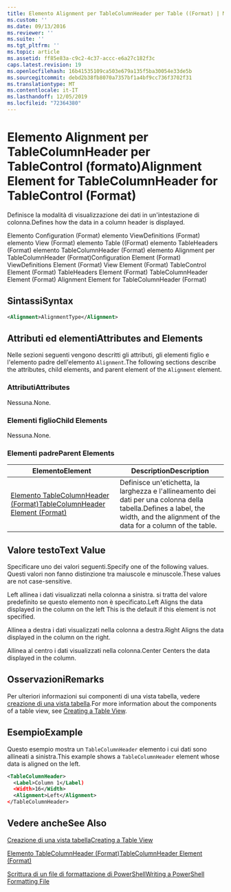 ```yaml
---
title: Elemento Alignment per TableColumnHeader per Table ((Format) | Microsoft Docs
ms.custom: ''
ms.date: 09/13/2016
ms.reviewer: ''
ms.suite: ''
ms.tgt_pltfrm: ''
ms.topic: article
ms.assetid: ff85e83a-c9c2-4c37-accc-e6a27c182f3c
caps.latest.revision: 19
ms.openlocfilehash: 16b41535109ca503e679a135f5ba30054e33de5b
ms.sourcegitcommit: debd2b38fb8070a7357bf1a4bf9cc736f3702f31
ms.translationtype: MT
ms.contentlocale: it-IT
ms.lasthandoff: 12/05/2019
ms.locfileid: "72364380"
---
```

# <a name="alignment-element-for-tablecolumnheader-for-tablecontrol-format"></a><span data-ttu-id="84fc6-102">Elemento Alignment per TableColumnHeader per TableControl (formato)</span><span class="sxs-lookup"><span data-stu-id="84fc6-102">Alignment Element for TableColumnHeader for TableControl (Format)</span></span>

<span data-ttu-id="84fc6-103">Definisce la modalità di visualizzazione dei dati in un'intestazione di colonna.</span><span class="sxs-lookup"><span data-stu-id="84fc6-103">Defines how the data in a column header is displayed.</span></span>

<span data-ttu-id="84fc6-104">Elemento Configuration (Format) elemento ViewDefinitions (Format) elemento View (Format) elemento Table ((Format) elemento TableHeaders (Format) elemento TableColumnHeader (Format) elemento Alignment per TableColumnHeader (Format)</span><span class="sxs-lookup"><span data-stu-id="84fc6-104">Configuration Element (Format) ViewDefinitions Element (Format) View Element (Format) TableControl Element (Format) TableHeaders Element (Format) TableColumnHeader Element (Format) Alignment Element for TableColumnHeader (Format)</span></span>

## <a name="syntax"></a><span data-ttu-id="84fc6-105">Sintassi</span><span class="sxs-lookup"><span data-stu-id="84fc6-105">Syntax</span></span>

```xml
<Alignment>AlignmentType</Alignment>
```

## <a name="attributes-and-elements"></a><span data-ttu-id="84fc6-106">Attributi ed elementi</span><span class="sxs-lookup"><span data-stu-id="84fc6-106">Attributes and Elements</span></span>

<span data-ttu-id="84fc6-107">Nelle sezioni seguenti vengono descritti gli attributi, gli elementi figlio e l'elemento padre dell'elemento `Alignment`.</span><span class="sxs-lookup"><span data-stu-id="84fc6-107">The following sections describe the attributes, child elements, and parent element of the `Alignment` element.</span></span>

### <a name="attributes"></a><span data-ttu-id="84fc6-108">Attributi</span><span class="sxs-lookup"><span data-stu-id="84fc6-108">Attributes</span></span>

<span data-ttu-id="84fc6-109">Nessuna.</span><span class="sxs-lookup"><span data-stu-id="84fc6-109">None.</span></span>

### <a name="child-elements"></a><span data-ttu-id="84fc6-110">Elementi figlio</span><span class="sxs-lookup"><span data-stu-id="84fc6-110">Child Elements</span></span>

<span data-ttu-id="84fc6-111">Nessuna.</span><span class="sxs-lookup"><span data-stu-id="84fc6-111">None.</span></span>

### <a name="parent-elements"></a><span data-ttu-id="84fc6-112">Elementi padre</span><span class="sxs-lookup"><span data-stu-id="84fc6-112">Parent Elements</span></span>

|<span data-ttu-id="84fc6-113">Elemento</span><span class="sxs-lookup"><span data-stu-id="84fc6-113">Element</span></span>|<span data-ttu-id="84fc6-114">Description</span><span class="sxs-lookup"><span data-stu-id="84fc6-114">Description</span></span>|
|-------------|-----------------|
|[<span data-ttu-id="84fc6-115">Elemento TableColumnHeader (Format)</span><span class="sxs-lookup"><span data-stu-id="84fc6-115">TableColumnHeader Element (Format)</span></span>](./tablecolumnheader-element-format.md)|<span data-ttu-id="84fc6-116">Definisce un'etichetta, la larghezza e l'allineamento dei dati per una colonna della tabella.</span><span class="sxs-lookup"><span data-stu-id="84fc6-116">Defines a label, the width, and the alignment of the data for a column of the table.</span></span>|

## <a name="text-value"></a><span data-ttu-id="84fc6-117">Valore testo</span><span class="sxs-lookup"><span data-stu-id="84fc6-117">Text Value</span></span>

<span data-ttu-id="84fc6-118">Specificare uno dei valori seguenti.</span><span class="sxs-lookup"><span data-stu-id="84fc6-118">Specify one of the following values.</span></span> <span data-ttu-id="84fc6-119">Questi valori non fanno distinzione tra maiuscole e minuscole.</span><span class="sxs-lookup"><span data-stu-id="84fc6-119">These values are not case-sensitive.</span></span>

<span data-ttu-id="84fc6-120">Left allinea i dati visualizzati nella colonna a sinistra. si tratta del valore predefinito se questo elemento non è specificato.</span><span class="sxs-lookup"><span data-stu-id="84fc6-120">Left Aligns the data displayed in the column on the left This is the default if this element is not specified.</span></span>

<span data-ttu-id="84fc6-121">Allinea a destra i dati visualizzati nella colonna a destra.</span><span class="sxs-lookup"><span data-stu-id="84fc6-121">Right Aligns the data displayed in the column on the right.</span></span>

<span data-ttu-id="84fc6-122">Allinea al centro i dati visualizzati nella colonna.</span><span class="sxs-lookup"><span data-stu-id="84fc6-122">Center Centers the data displayed in the column.</span></span>

## <a name="remarks"></a><span data-ttu-id="84fc6-123">Osservazioni</span><span class="sxs-lookup"><span data-stu-id="84fc6-123">Remarks</span></span>

<span data-ttu-id="84fc6-124">Per ulteriori informazioni sui componenti di una vista tabella, vedere [creazione di una vista tabella](./creating-a-table-view.md).</span><span class="sxs-lookup"><span data-stu-id="84fc6-124">For more information about the components of a table view, see [Creating a Table View](./creating-a-table-view.md).</span></span>

## <a name="example"></a><span data-ttu-id="84fc6-125">Esempio</span><span class="sxs-lookup"><span data-stu-id="84fc6-125">Example</span></span>

<span data-ttu-id="84fc6-126">Questo esempio mostra un `TableColumnHeader` elemento i cui dati sono allineati a sinistra.</span><span class="sxs-lookup"><span data-stu-id="84fc6-126">This example shows a `TableColumnHeader` element whose data is aligned on the left.</span></span>

```xml
<TableColumnHeader>
  <Label>Column 1</Label)
  <Width>16</Width>
  <Alignment>Left</Alignment>
</TableColumnHeader>
```

## <a name="see-also"></a><span data-ttu-id="84fc6-127">Vedere anche</span><span class="sxs-lookup"><span data-stu-id="84fc6-127">See Also</span></span>

[<span data-ttu-id="84fc6-128">Creazione di una vista tabella</span><span class="sxs-lookup"><span data-stu-id="84fc6-128">Creating a Table View</span></span>](./creating-a-table-view.md)

[<span data-ttu-id="84fc6-129">Elemento TableColumnHeader (Format)</span><span class="sxs-lookup"><span data-stu-id="84fc6-129">TableColumnHeader Element (Format)</span></span>](./tablecolumnheader-element-format.md)

[<span data-ttu-id="84fc6-130">Scrittura di un file di formattazione di PowerShell</span><span class="sxs-lookup"><span data-stu-id="84fc6-130">Writing a PowerShell Formatting File</span></span>](./writing-a-powershell-formatting-file.md)
